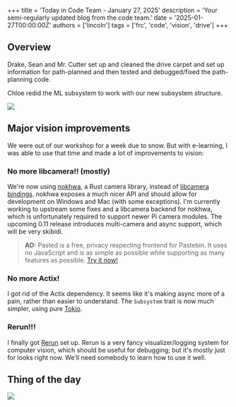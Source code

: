 +++
title = 'Today in Code Team - January 27, 2025'
description = 'Your semi-regularly updated blog from the code team.'
date = '2025-01-27T00:00:00Z'
authors = ['lincoln']
tags = ['frc', 'code', 'vision', 'drive']
+++

## Overview

Drake, Sean and Mr. Cutter set up and cleaned the drive carpet and set up information for path-planned and then tested and debugged/fixed the path-planning code.

Chloe redid the ML subsystem to work with our new subsystem structure.

![](/blog/today-in-code-team/2025/assets/jan27-ml.png)

## Major vision improvements

We were out of our workshop for a week due to snow.
But with e-learning, I was able to use that time and made a lot of improvements to vision:

### No more libcamera!! (mostly)
We're now using [nokhwa](https://github.com/l1npengtul/nokhwa), a Rust camera library, instead of [libcamera bindings](https://github.com/chalkydri/libcamera-rs).
nokhwa exposes a much nicer API and should allow for development on Windows and Mac (with some exceptions).
I'm currently working to upstream some fixes and a libcamera backend for nokhwa, which is unfortunately required to support newer Pi camera modules.
The upcoming 0.11 release introduces multi-camera and async support, which will be very skibidi.

 > **AD:**
 > Pasted is a free, privacy respecting frontend for Pastebin.
 > It uses no JavaScript and is as simple as possible while supporting as many features as possible.
 > [Try it now!](https://pasted.drakeerv.com)

### No more Actix!
I got rid of the Actix dependency.
It seems like it's making async more of a pain, rather than easier to understand.
The `Subsystem` trait is now much simpler, using pure [Tokio](https://tokio.rs).

### Rerun!!!
I finally got [Rerun](https://rerun.io) set up.
Rerun is a very fancy visualizer/logging system for computer vision, which should be useful for debugging; but it's mostly just for looks right now.
We'll need somebody to learn how to use it well.

## Thing of the day

[![](/blog/today-in-code-team/2025/assets/jan27-imagine.png)](https://cxx.rs/context.html?highlight=Imagine#geometric-intuition-for-why-there-is-so-much-opportunity-for-improvement)

